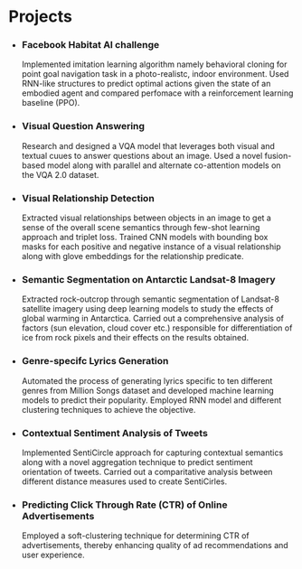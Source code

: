 <h1>Projects</h1>
<ul>
  <h3><li>Facebook Habitat AI challenge</li></h3>
  Implemented imitation learning algorithm namely behavioral cloning for point goal navigation task in a photo-realistc, indoor environment. Used RNN-like             structures to predict optimal actions given the state of an embodied agent and compared perfomace with a reinforcement learning baseline (PPO).
  <h3><li>Visual Question Answering</li></h3>
  Research and designed a VQA model that leverages both visual and textual cuues to answer questions about an image. Used a novel fusion-based model along with       parallel and alternate co-attention models on the VQA 2.0 dataset.
  <h3><li>Visual Relationship Detection</li></h3>
  Extracted visual relationships between objects in an image to get a sense of the overall scene semantics through few-shot learning approach and triplet loss.       Trained CNN models with bounding box masks for each positive and negative instance of a visual relationship along with glove embeddings for the relationship         predicate.  
  <h3><li>Semantic Segmentation on Antarctic Landsat-8 Imagery</li></h3>
  Extracted rock-outcrop through semantic segmentation of Landsat-8 satellite imagery using deep learning models to study the effects of global warming in             Antarctica. Carried out a comprehensive analysis of factors (sun elevation, cloud cover etc.) responsible for differentiation of ice from rock pixels and their     effects on the results obtained.
  <h3><li>Genre-specifc Lyrics Generation</li></h3>
  Automated the process of generating lyrics specific to ten different genres from Million Songs dataset and developed machine learning models to predict their       popularity. Employed RNN model and different clustering techniques to achieve the objective. 
  <h3><li>Contextual Sentiment Analysis of Tweets</li></h3>
  Implemented SentiCircle approach for capturing contextual semantics along with a novel aggregation technique to predict sentiment orientation of tweets. Carried     out a comparitative analysis between different distance measures used to create SentiCirles.   
  <h3><li>Predicting Click Through Rate (CTR) of Online Advertisements</li></h3>
  Employed a soft-clustering technique for determining CTR of advertisements, thereby enhancing quality of ad recommendations and user experience. 
 </ul>
